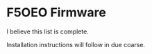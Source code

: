 # F5OEO Firmware

I believe this list is complete.

Installation instructions will follow in due coarse.
 